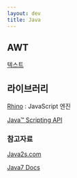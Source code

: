 ```yaml
---
layout: dev
title: Java
---
```


## AWT

[텍스트](텍스트(JavaAWT))

## 라이브러리

[Rhino](Rhino(Java)) : JavaScript 엔진

[Java™ Scripting API](J2SE-JavaScript)

### 참고자료

[Java2s.com](http://www.java2s.com/)

[Java7 Docs](https://docs.oracle.com/javase/7/docs/)